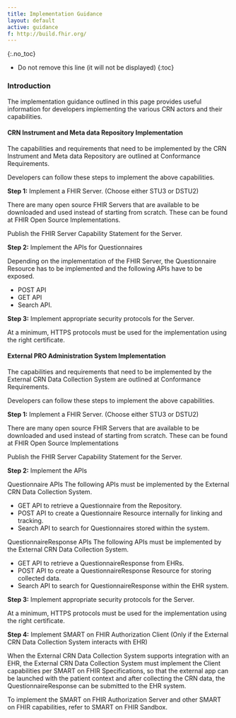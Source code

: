 ```yaml
---
title: Implementation Guidance
layout: default
active: guidance
f: http://build.fhir.org/
---
```


{:.no_toc}

<!-- TOC  the css styling for this is \pages\assets\css\project.css under 'markdown-toc'-->

* Do not remove this line (it will not be displayed)
{:toc}

### Introduction

The implementation guidance outlined in this page provides useful information for developers implementing the various CRN actors and their capabilities.

#### CRN Instrument and Meta data Repository Implementation

​The capabilities and requirements that need to be implemented by the CRN Instrument and Meta data Repository are outlined at Conformance Requirements.

Developers can follow these steps to implement the above capabilities.

**Step 1:** Implement a FHIR Server. (Choose either STU3 or DSTU2)

There are many open source FHIR Servers that are available to be downloaded and used instead of starting from scratch. These can be found at FHIR Open Source Implementations.

Publish the FHIR Server Capability Statement for the Server.

**Step 2:** Implement the APIs for Questionnaires

Depending on the implementation of the FHIR Server, the Questionnaire Resource has to be implemented and the following APIs have to be exposed.

* POST API
* GET API
* Search API.

**Step 3:** Implement appropriate security protocols for the Server.

At a minimum, HTTPS protocols must be used for the implementation using the right certificate.

#### External PRO Administration System Implementation
​The capabilities and requirements that need to be implemented by the External CRN Data Collection System are outlined at Conformance Requirements.

Developers can follow these steps to implement the above capabilities.

**Step 1:** Implement a FHIR Server. (Choose either STU3 or DSTU2)

There are many open source FHIR Servers that are available to be downloaded and used instead of starting from scratch. These can be found at FHIR Open Source Implementations

Publish the FHIR Server Capability Statement for the Server.

**Step 2:** Implement the APIs

Questionnaire APIs The following APIs must be implemented by the External CRN Data Collection System.

* GET API to retrieve a Questionnaire from the Repository.
* POST API to create a Questionnaire Resource internally for linking and tracking.
* Search API to search for Questionnaires stored within the system.

QuestionnaireResponse APIs The following APIs must be implemented by the External CRN Data Collection System.

* GET API to retrieve a QuestionnaireResponse from EHRs.
* POST API to create a QuestionnaireResponse Resource for storing collected data.
* Search API to search for QuestionnaireResponse within the EHR system.

**Step 3:** Implement appropriate security protocols for the Server.

At a minimum, HTTPS protocols must be used for the implementation using the right certificate.

**Step 4:** Implement SMART on FHIR Authorization Client (Only if the External CRN Data Collection System interacts with EHR)

When the External CRN Data Collection System supports integration with an EHR, the External CRN Data Collection System must implement the Client capabilities per SMART on FHIR Specifications, so that the external app can be launched with the patient context and after collecting the CRN data, the QuestionnaireResponse can be submitted to the EHR system.

To implement the SMART on FHIR Authorization Server and other SMART on FHIR capabilities, refer to SMART on FHIR Sandbox.

